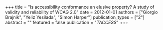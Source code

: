 +++
title = "Is accessibility conformance an elusive property? A study of validity and reliability of WCAG 2.0"
date = 2012-01-01
authors = ["Giorgio Brajnik", "Yeliz Yesilada", "Simon Harper"]
publication_types = ["2"]
abstract = ""
featured = false
publication = "*TACCESS*"
+++


